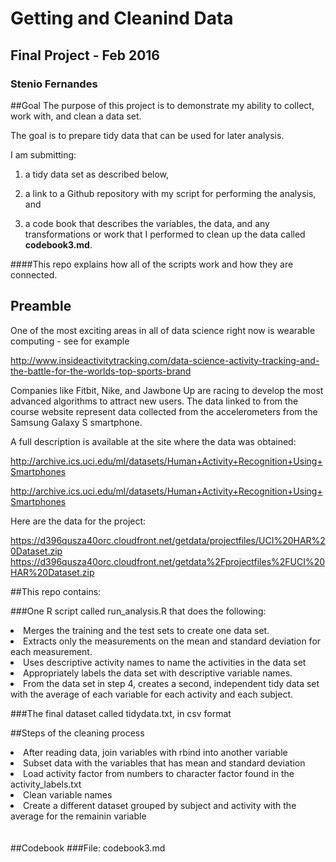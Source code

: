 # Getting and Cleanind Data
## Final Project - Feb 2016
### Stenio Fernandes

##Goal
The purpose of this project is to demonstrate my ability to collect, work with, and clean a data set.

The goal is to prepare tidy data that can be used for later analysis. 

I am submitting: 

1) a tidy data set as described below, 

2) a link to a Github repository with my script for performing the analysis, and 

3) a code book that describes the variables, the data, and any transformations or work that I performed to clean up the data called <b>codebook3.md</b>.

####This repo explains how all of the scripts work and how they are connected.

## Preamble
One of the most exciting areas in all of data science right now is wearable computing - see for example

http://www.insideactivitytracking.com/data-science-activity-tracking-and-the-battle-for-the-worlds-top-sports-brand

Companies like Fitbit, Nike, and Jawbone Up are racing to develop the most advanced algorithms to attract new users. The data linked to from the course website represent data collected from the accelerometers from the Samsung Galaxy S smartphone. 

A full description is available at the site where the data was obtained:

http://archive.ics.uci.edu/ml/datasets/Human+Activity+Recognition+Using+Smartphones

http://archive.ics.uci.edu/ml/datasets/Human+Activity+Recognition+Using+Smartphones

Here are the data for the project:

https://d396qusza40orc.cloudfront.net/getdata/projectfiles/UCI%20HAR%20Dataset.zip
https://d396qusza40orc.cloudfront.net/getdata%2Fprojectfiles%2FUCI%20HAR%20Dataset.zip

##This repo contains:

###One R script called run_analysis.R that does the following:

<li> Merges the training and the test sets to create one data set. </li>
<li> Extracts only the measurements on the mean and standard deviation for each measurement.</li>
<li> Uses descriptive activity names to name the activities in the data set</li>
<li> Appropriately labels the data set with descriptive variable names.</li>
<li> From the data set in step 4, creates a second, independent 
tidy data set with the average of each variable for each activity and each subject.</li>

###The final dataset called tidydata.txt, in csv format

##Steps of the cleaning process

<li> After reading data, join variables with rbind into another variable</li>
<li> Subset data with the variables that has mean and standard deviation</li>
<li> Load activity factor from numbers to character factor found in the activity_labels.txt  </li>
<li> Clean variable names</li>
<li> Create a different dataset grouped by subject and activity with the average for the remainin variable</li>
<br></br>
##Codebook
###File: codebook3.md

